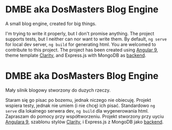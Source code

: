 # DMBE aka DosMasters Blog Engine

A small blog engine, created for big things.

I'm trying to write it properly, but I don't promise anything.
The project supports tests, but I neither can nor want to write them.
By default, `ng serve` for local dev server, `ng build` for generating html.
You are welcomed to contribute to this project.
The project has been created using [Angular 9](https://github.com/angular/angular-cli), theme template [Clarity](https://clarity.design/), and Express.js with MongoDB as [backend](https://github.com/mssc89/dmbe-backend).

# DMBE aka DosMasters Blog Engine

Mały silnik blogowy stworzony do duzych rzeczy.

Staram się go pisac po bozemu, jednak niczego nie obiecuję.
Projekt wspiera testy, jednak nie umiem (i nie chcę) ich pisać.
Standardowo `ng serve` dla lokalnego serwera dev, `ng build` dla wygenerowania html.
Zapraszam do pomocy przy współtworzeniu.
Projekt stworzony przy uyciu [Angulara 9](https://github.com/angular/angular-cli), szablonu stylów [Clarity](https://clarity.design/), i Express.js z MongoDB jako [backend](https://github.com/mssc89/dmbe-backend).

